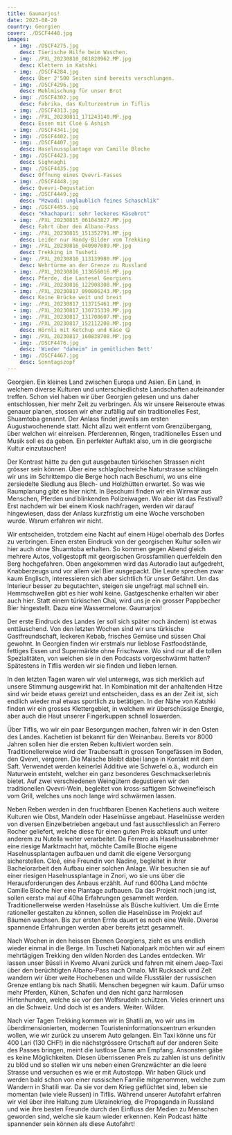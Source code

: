 ```yaml
---
title: Gaumarjos!
date: 2023-08-20
country: Georgien
cover: ./DSCF4448.jpg
images:
  - img: ./DSCF4275.jpg
    desc: Tierische Hilfe beim Waschen.
  - img: ./PXL_20230810_081820962.MP.jpg
    desc: Klettern in Katshki
  - img: ./DSCF4284.jpg
    desc: Über 2'500 Seiten sind bereits verschlungen.
  - img: ./DSCF4296.jpg
    desc: Mehlmischung für unser Brot
  - img: ./DSCF4302.jpg
    desc: Fabrika, das Kulturzentrum in Tiflis
  - img: ./DSCF4313.jpg
  - img: ./PXL_20230811_171243140.MP.jpg
    desc: Essen mit Cloé & Ashish
  - img: ./DSCF4341.jpg
  - img: ./DSCF4402.jpg
  - img: ./DSCF4407.jpg
    desc: Haselnussplantage von Camille Bloche
  - img: ./DSCF4423.jpg
    desc: Sighnaghi
  - img: ./DSCF4435.jpg
    desc: Öffnung eines Qvevri-Fasses
  - img: ./DSCF4448.jpg
    desc: Qvevri-Degustation
  - img: ./DSCF4449.jpg
    desc: "Mzwadi: unglaublich feines Schaschlik"
  - img: ./DSCF4455.jpg
    desc: "Khachapuri: sehr leckeres Käsebrot"
  - img: ./PXL_20230815_061043827.MP.jpg
    desc: Fahrt über den Albano-Pass
  - img: ./PXL_20230815_151352791.MP.jpg
    desc: Leider nur Handy-Bilder vom Trekking
  - img: ./PXL_20230816_040907089.MP.jpg
    desc: Trekking in Tusheti
  - img: ./PXL_20230816_113139980.MP.jpg
    desc: Wehrtürme an der Grenze zu Russland
  - img: ./PXL_20230816_113656016.MP.jpg
    desc: Pferde, die Lastesel Georgiens
  - img: ./PXL_20230816_122908308.MP.jpg
  - img: ./PXL_20230817_090806243.MP.jpg
    desc: Keine Brücke weit und breit
  - img: ./PXL_20230817_113715461.MP.jpg
  - img: ./PXL_20230817_130735339.MP.jpg
  - img: ./PXL_20230817_131708607.MP.jpg
  - img: ./PXL_20230817_152112208.MP.jpg
    desc: Hörnli mit Ketchup und Käse 😋
  - img: ./PXL_20230817_160838708.MP.jpg
  - img: ./DSCF4476.jpg
    desc: 'Wieder "daheim" im gemütlichen Bett'
  - img: ./DSCF4467.jpg
    desc: Sonntagszopf
---
```

Georgien. Ein kleines Land zwischen Europa und Asien. Ein Land, in welchem diverse Kulturen und unterschiedlichste Landschaften aufeinander treffen. Schon viel haben wir über Georgien gelesen und uns daher entschlossen, hier mehr Zeit zu verbringen. Als wir unsere Reiseroute etwas genauer planen, stossen wir eher zufällig auf ein traditionelles Fest, Shuamtoba genannt. Der Anlass findet jeweils am ersten Augustwochenende statt. Nicht allzu weit entfernt vom Grenzübergang, über welchen wir einreisen. Pferderennen, Ringen, traditionelles Essen und Musik soll es da geben. Ein perfekter Auftakt also, um in die georgische Kultur einzutauchen! 

Der Kontrast hätte zu den gut ausgebauten türkischen Strassen nicht grösser sein können. Über eine schlaglochreiche Naturstrasse schlängeln wir uns im Schrittempo die Berge hoch nach Beschumi, wo uns eine zersiedelte Siedlung aus Blech- und Holzhütten erwartet. So was wie Raumplanung gibt es hier nicht. In Beschumi finden wir ein Wirrwar aus Menschen, Pferden und blinkenden Polizeiwagen. Wo aber ist das Festival? Erst nachdem wir bei einem Kiosk nachfragen, werden wir darauf hingewiesen, dass der Anlass kurzfristig um eine Woche verschoben wurde. Warum erfahren wir nicht.

Wir entscheiden, trotzdem eine Nacht auf einem Hügel oberhalb des Dorfes zu verbringen. Einen ersten Eindruck von der georgischen Kultur sollen wir hier auch ohne Shuamtoba erhalten. So kommen gegen Abend gleich mehrere Autos, vollgestopft mit georgischen Grossfamilien querfeldein den Berg hochgefahren. Oben angekommen wird das Autoradio laut aufgedreht, Knabberzeugs und vor allem viel Bier ausgepackt. Die Leute sprechen zwar kaum Englisch, interessieren sich aber sichtlich für unser Gefährt. Um das Interieur besser zu begutachten, steigen sie ungefragt mal schnell ein. Hemmschwellen gibt es hier wohl keine. Gastgeschenke erhalten wir aber auch hier. Statt einem türkischen Chai, wird uns je ein grosser Pappbecher Bier hingestellt. Dazu eine Wassermelone. Gaumarjos!

Der erste Eindruck des Landes (er soll sich später noch ändern) ist etwas enttäuschend. Von den letzten Wochen sind wir uns türkische Gastfreundschaft, leckeren Kebab, frisches Gemüse und süssen Chai gewohnt. In Georgien finden wir erstmals nur lieblose Fastfoodstände, fettiges Essen und Supermärkte ohne Frischware. Wo sind nur all die tollen Spezialitäten, von welchen sie in den Podcasts vorgeschwärmt hatten? Spätestens in Tiflis werden wir sie finden und lieben lernen.

In den letzten Tagen waren wir viel unterwegs, was sich merklich auf unsere Stimmung ausgewirkt hat. In Kombination mit der anhaltenden Hitze sind wir beide etwas gereizt und entscheiden, dass es an der Zeit ist, sich endlich wieder mal etwas sportlich zu betätigen. In der Nähe von Katshki finden wir ein grosses Klettergebiet, in welchem wir überschüssige Energie, aber auch die Haut unserer Fingerkuppen schnell loswerden.

Über Tiflis, wo wir ein paar Besorgungen machen, fahren wir in den Osten des Landes. Kachetien ist bekannt für den Weinanbau. Bereits vor 8000 Jahren sollen hier die ersten Reben kultiviert worden sein. Traditionellerweise wird der Traubensaft in grossen Tongefässen im Boden, den Qvevri, vergoren. Die Maische bleibt dabei lange in Kontakt mit dem Saft. Verwendet werden keinerlei Additive wie Schwefel o.ä., wodurch ein Naturwein entsteht, welcher ein ganz besonderes Geschmackserlebnis bietet. Auf zwei verschiedenen Weingütern degustieren wir den traditionellen Qvevri-Wein, begleitet von kross-saftigem Schweinefleisch vom Grill, welches uns noch lange wird schwärmen lassen.

Neben Reben werden in den fruchtbaren Ebenen Kachetiens auch weitere Kulturen wie Obst, Mandeln oder Haselnüsse angebaut. Haselnüsse werden von diversen Einzelbetrieben angebaut und fast ausschliesslich an Ferrero Rocher geliefert, welche diese für einen guten Preis abkauft und unter anderem zu Nutella weiter verarbeitet. Da Ferrero als Haselnussabnehmer eine riesige Marktmacht hat, möchte Camille Bloche eigene Haselnussplantagen aufbauen und damit die eigene Versorgung sicherstellen. Cloé, eine Freundin von Nadine, begleitet in ihrer Bachelorarbeit den Aufbau einer solchen Anlage. Wir besuchen sie auf einer riesigen Haselnussplantage in Znori, wo sie uns über die Herausforderungen des Anbaus erzählt. Auf rund 600ha Land möchte Camille Bloche hier eine Plantage aufbauen. Da das Projekt noch jung ist, sollen «erst» mal auf 40ha Erfahrungen gesammelt werden. Traditionellerweise werden Haselnüsse als Büsche kultiviert. Um die Ernte rationeller gestalten zu können, sollen die Haselnüsse im Projekt auf Bäumen wachsen. Bis zur ersten Ernte dauert es noch eine Weile. Diverse spannende Erfahrungen werden aber bereits jetzt gesammelt.

Nach Wochen in den heissen Ebenen Georgiens, zieht es uns endlich wieder einmal in die Berge. Im Tuscheti Nationalpark möchten wir auf einem mehrtägigen Trekking den wilden Norden des Landes entdecken. Wir lassen unser Büssli in Kvemo Alvani zurück und fahren mit einem Jeep-Taxi über den berüchtigten Albano-Pass nach Omalo. Mit Rucksack und Zelt wandern wir über weite Hochebenen und wilde Flusstäler der russischen Grenze entlang bis nach Shatili. Menschen begegnen wir kaum. Dafür umso mehr Pferden, Kühen, Schafen und den nicht ganz harmlosen Hirtenhunden, welche sie vor den Wolfsrudeln schützen. Vieles erinnert uns an die Schweiz. Und doch ist es anders. Weiter. Wilder.

Nach vier Tagen Trekking kommen wir in Shatili an, wo wir uns im überdimensionierten, modernen Touristeninformationszentrum erkunden wollen, wie wir zurück zu unserem Auto gelangen. Ein Taxi könne uns für 400 Lari (130 CHF!) in die nächstgrössere Ortschaft auf der anderen Seite des Passes bringen, meint die lustlose Dame am Empfang. Ansonsten gäbe es keine Möglichkeiten. Diesen überrissenen Preis zu zahlen ist uns definitiv zu blöd und so stellen wir uns neben einen Grenzwächter an die leere Strasse und versuchen es wie er mit Autostopp. Wir haben Glück und werden bald schon von einer russischen Familie mitgenommen, welche zum Wandern in Shatili war. Da sie vor dem Krieg geflüchtet sind, leben sie momentan (wie viele Russen) in Tiflis. Während unserer Autofahrt erfahren wir viel über ihre Haltung zum Ukrainekrieg, die Propaganda in Russland und wie ihre besten Freunde durch den Einfluss der Medien zu Menschen geworden sind, welche sie kaum wieder erkennen. Kein Podcast hätte spannender sein können als diese Autofahrt!